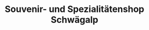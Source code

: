 ---
title: "Souvenir- und Spezialitätenshop Schwägalp"
url: /schwaegalp/souvenir-und-spezialitaetenshop-schwaegalp/
shop: Andenken
---